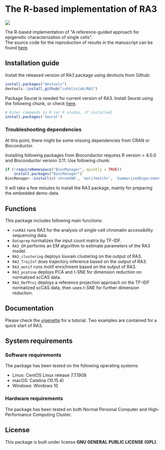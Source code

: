 # The R-based implementation of RA3
<img src="https://zenodo.org/badge/265570460.svg">

The R-based implementation of "A reference-guided approach for epigenetic characterization of single cells".<br/>
The source code for the reproduction of results in the manuscript can be found [here](https://github.com/cuhklinlab/RA3_source).

## Installation guide
Install the released version of RA3 package using devtools from Github:
```r
install.packages("devtools")
devtools::install_github("cuhklinlab/RA3")
```

Package Seurat is needed for current version of RA3. Install Seurat using the following chunk, or check [here](https://satijalab.org/seurat/install.html).
```r
# Enter commands in R (or R studio, if installed)
install.packages('Seurat')
```

### Troubleshooting dependencies
At this point, there might be some missing dependencies from CRAN or Bioconductor. 

Installing following packages from Bioconductor requires R version > 4.0.0 and Bioconductor version 3.11. Use following chunk:
```r
if (!requireNamespace("BiocManager", quietly = TRUE))
    install.packages("BiocManager")
BiocManager::install(c('chromVAR', 'motifmatchr', 'SummarizedExperiment', 'BSgenome.Hsapiens.UCSC.hg19', 'slingshot', 'JASPAR2016')) 
```

It will take a few minutes to install the RA3 package, mainly for preparing the embedded demo-data. 

## Functions
This package includes following main functions:
- `runRA3` runs RA3 for the analysis of single-cell chromatin accessibility sequencing data. 
- `Dataprep` normalizes the input count matrix by TF-IDF.
- `RA3_EM` performs an EM algorithm to estimate parameters of the RA3 model.
- `RA3_clustering` deploys louvain clustering on the output of RA3.
- `RA3_TrajInf` does trajectory inference based on the output of RA3.
- `RA3_motif` runs motif enrichment based on the output of RA3.
- `RA3_pcatsne` deploys PCA and t-SNE for dimension reduction on normalized scCAS data.
- `RA3_RefProj` deploys a reference projection approach on the TF-IDF normalized scCAS data, then uses t-SNE for further dimension reduction.

## Documentation
Please check the [vigenette](https://github.com/cuhklinlab/RA3/wiki) for a tutorial. Two examples are contained for a quick start of RA3.

## System requirements
### Software requirements
The package has been tested on the following operating systems: 
- Linux: CentOS Linux release 7.7.1908
- macOS: Catalina (10.15.4)
- Windows: Windows 10

### Hardware requirements
The package has been tested on both Normal Personal Computer and High-Performance Computing Cluster.

## License
This package is built under license **GNU GENERAL PUBLIC LICENSE (GPL)**.
